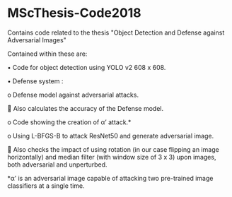 # MScThesis-Code2018
Contains code related to the thesis "Object Detection and Defense against Adversarial Images"

Contained within these are:

•	Code for object detection using YOLO v2 608 x 608.

•	Defense system :

  o	Defense model against adversarial attacks.
  
   	Also calculates the accuracy of the Defense model.
    
  o	Code showing the creation of α’ attack.*
  
  o	Using L-BFGS-B to attack ResNet50 and generate adversarial image. 
  
   	Also checks the impact of using rotation (in our case flipping an image horizontally) and median filter (with window size of 3 x 3) upon images, both adversarial and unperturbed. 

*α’ is an adversarial image capable of attacking two pre-trained image classifiers at a single time.
